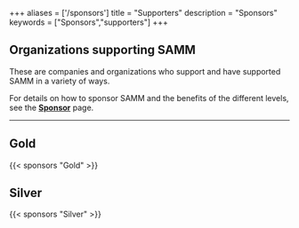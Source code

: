 +++
aliases = ['/sponsors']
title = "Supporters"
description = "Sponsors"
keywords = ["Sponsors","supporters"]
+++

## Organizations supporting SAMM

These are companies and organizations who support and have supported SAMM in a variety of ways.

For details on how to sponsor SAMM and the benefits of the different levels, see the <b>[Sponsor](/sponsor)</b> page.

---
## Gold

{{< sponsors "Gold" >}}

## Silver

{{< sponsors "Silver" >}}

